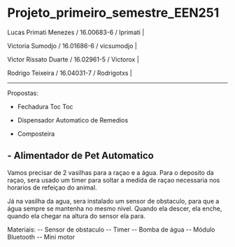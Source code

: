 # Projeto_primeiro_semestre_EEN251

Lucas Primati Menezes / 16.00683-6 / lprimati |

Victoria Sumodjo / 16.01686-6 / vicsumodjo |

Victor Rissato Duarte / 16.02961-5 / Victorox |

Rodrigo Teixeira / 16.04031-7 / Rodrigotxs |

-------------------------------------------------------------------

Propostas:

- Fechadura Toc Toc

- Dispensador Automatico de Remedios

- Composteira

## - Alimentador de Pet Automatico
  Vamos precisar de 2 vasilhas para a raçao e a água. Para o deposito da raçao, sera usado um timer para soltar a medida de raçao necessaria nos horarios de refeiçao do animal. 
  
  Já na vasilha da agua, sera instalado um sensor de obstaculo, para que a água sempre se mantenha no mesmo nivel. Quando ela descer, ela enche, quando ela chegar na altura do sensor ela para.
  
  Materiais:
    -- Sensor de obstaculo
    -- Timer
    -- Bomba de água
    -- Módulo Bluetooth 
    -- Mini motor
